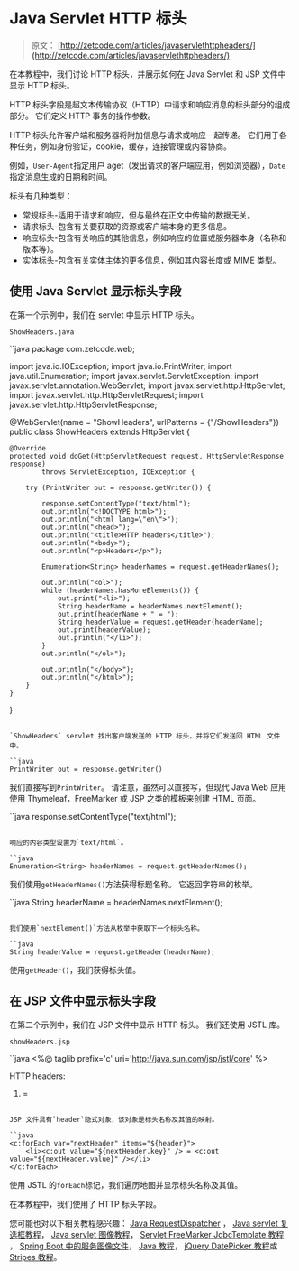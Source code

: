 # Java Servlet HTTP 标头

> 原文： [http://zetcode.com/articles/javaservlethttpheaders/](http://zetcode.com/articles/javaservlethttpheaders/)

在本教程中，我们讨论 HTTP 标头，并展示如何在 Java Servlet 和 JSP 文件中显示 HTTP 标头。

HTTP 标头字段是超文本传输​​协议（HTTP）中请求和响应消息的标头部分的组成部分。 它们定义 HTTP 事务的操作参数。

HTTP 标头允许客户端和服务器将附加信息与请求或响应一起传递。 它们用于各种任务，例如身份验证，cookie，缓存，连接管理或内容协商。

例如，`User-Agent`指定用户 aget（发出请求的客户端应用，例如浏览器），`Date`指定消息生成的日期和时间。

标头有几种类型：

*   常规标头-适用于请求和响应，但与最终在正文中传输的数据无关。
*   请求标头-包含有关要获取的资源或客户端本身的更多信息。
*   响应标头-包含有关响应的其他信息，例如响应的位置或服务器本身（名称和版本等）。
*   实体标头-包含有关实体主体的更多信息，例如其内容长度或 MIME 类型。

## 使用 Java Servlet 显示标头字段

在第一个示例中，我们在 servlet 中显示 HTTP 标头。

`ShowHeaders.java`

``java
package com.zetcode.web;

import java.io.IOException;
import java.io.PrintWriter;
import java.util.Enumeration;
import javax.servlet.ServletException;
import javax.servlet.annotation.WebServlet;
import javax.servlet.http.HttpServlet;
import javax.servlet.http.HttpServletRequest;
import javax.servlet.http.HttpServletResponse;

@WebServlet(name = "ShowHeaders", urlPatterns = {"/ShowHeaders"})
public class ShowHeaders extends HttpServlet {

    @Override
    protected void doGet(HttpServletRequest request, HttpServletResponse response)
            throws ServletException, IOException {

        try (PrintWriter out = response.getWriter()) {

            response.setContentType("text/html");
            out.println("<!DOCTYPE html>");
            out.println("<html lang=\"en\">");
            out.println("<head>");
            out.println("<title>HTTP headers</title>"); 
            out.println("<body>"); 
            out.println("<p>Headers</p>");

            Enumeration<String> headerNames = request.getHeaderNames();

            out.println("<ol>");
            while (headerNames.hasMoreElements()) {
                out.print("<li>");
                String headerName = headerNames.nextElement();
                out.print(headerName + " = ");
                String headerValue = request.getHeader(headerName);
                out.print(headerValue);
                out.println("</li>");
            }
            out.println("</ol>");

            out.println("</body>");
            out.println("</html>");
        }
    }
}

```

`ShowHeaders` servlet 找出客户端发送的 HTTP 标头，并将它们发送回 HTML 文件中。

``java
PrintWriter out = response.getWriter()

```

我们直接写到`PrintWriter`。 请注意，虽然可以直接写，但现代 Java Web 应用使用 Thymeleaf，FreeMarker 或 JSP 之类的模板来创建 HTML 页面。

``java
response.setContentType("text/html");

```

响应的内容类型设置为`text/html`。

``java
Enumeration<String> headerNames = request.getHeaderNames();

```

我们使用`getHeaderNames()`方法获得标题名称。 它返回字符串的枚举。

``java
String headerName = headerNames.nextElement();

```

我们使用`nextElement()`方法从枚举中获取下一个标头名称。

``java
String headerValue = request.getHeader(headerName);

```

使用`getHeader()`，我们获得标头值。

## 在 JSP 文件中显示标头字段

在第二个示例中，我们在 JSP 文件中显示 HTTP 标头。 我们还使用 JSTL 库。

`showHeaders.jsp`

``java
<%@ taglib prefix='c' uri='http://java.sun.com/jsp/jstl/core' %>
<!DOCTYPE html>
<html lang="en">
  <head>
    <title>HTTP headers</title>
  </head>
  <body>
    <p>HTTP headers:</p>
    <ol>
      <c:forEach var="nextHeader" items="${header}">
          <li><c:out value="${nextHeader.key}" /> = <c:out value="${nextHeader.value}" /></li>
      </c:forEach>
    </ol>
  </body>
</html>

```

JSP 文件具有`header`隐式对象，该对象是标头名称及其值的映射。

``java
<c:forEach var="nextHeader" items="${header}">
    <li><c:out value="${nextHeader.key}" /> = <c:out value="${nextHeader.value}" /></li>
</c:forEach>

```

使用 JSTL 的`forEach`标记，我们遍历地图并显示标头名称及其值。

在本教程中，我们使用了 HTTP 标头字段。

您可能也对以下相关教程感兴趣： [Java RequestDispatcher](/java/requestdispatcher/) ， [Java servlet 复选框教程](/articles/javaservletcheckbox/)， [Java servlet 图像教程](/articles/javaservletimage/)， [Servlet FreeMarker JdbcTemplate 教程](/articles/servletfreemarker/) ， [Spring Boot 中的服务图像文件](/articles/springbootserveimage/)， [Java 教程](/lang/java/)， [jQuery DatePicker 教程](/articles/jquerydatepicker/)或 [Stripes 教程](/java/stripes/)。